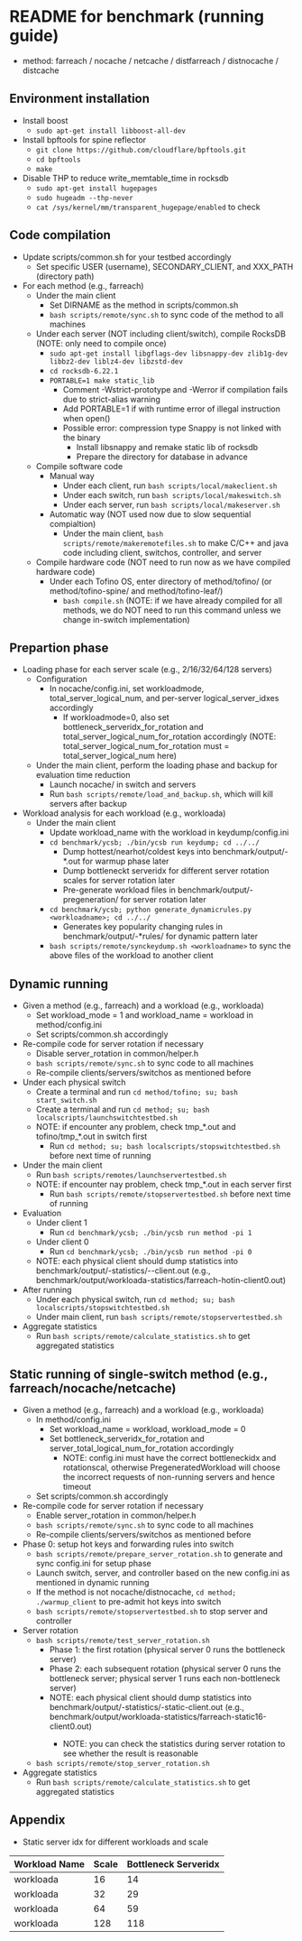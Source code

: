 # README for benchmark (running guide)

- method: farreach / nocache / netcache / distfarreach / distnocache / distcache

## Environment installation

- Install boost
	+ `sudo apt-get install libboost-all-dev`
- Install bpftools for spine reflector
	+ `git clone https://github.com/cloudflare/bpftools.git`
	+ `cd bpftools`
	+ `make`
- Disable THP to reduce write_memtable_time in rocksdb
	+ `sudo apt-get install hugepages`
	+ `sudo hugeadm --thp-never`
	+ `cat /sys/kernel/mm/transparent_hugepage/enabled` to check

## Code compilation

- Update scripts/common.sh for your testbed accordingly
	+ Set specific USER (username), SECONDARY_CLIENT, and XXX_PATH (directory path)
- For each method (e.g., farreach)
	+ Under the main client
		* Set DIRNAME as the method in scripts/common.sh
		* `bash scripts/remote/sync.sh` to sync code of the method to all machines
	+ Under each server (NOT including client/switch), compile RocksDB (NOTE: only need to compile once)
		+ `sudo apt-get install libgflags-dev libsnappy-dev zlib1g-dev libbz2-dev liblz4-dev libzstd-dev`
		+ `cd rocksdb-6.22.1`
		+ `PORTABLE=1 make static_lib`
			* Comment -Wstrict-prototype and -Werror if compilation fails due to strict-alias warning
			* Add PORTABLE=1 if with runtime error of illegal instruction when open()
			* Possible error: compression type Snappy is not linked with the binary
				- Install libsnappy and remake static lib of rocksdb
				- Prepare the directory for database in advance
	+ Compile software code
		* Manual way
			- Under each client, run `bash scripts/local/makeclient.sh`
			- Under each switch, run `bash scripts/local/makeswitch.sh`
			- Under each server, run `bash scripts/local/makeserver.sh`
		* Automatic way (NOT used now due to slow sequential compialtion)
			- Under the main client, `bash scripts/remote/makeremotefiles.sh` to make C/C++ and java code including client, switchos, controller, and server
	+ Compile hardware code (NOT need to run now as we have compiled hardware code)
		* Under each Tofino OS, enter directory of method/tofino/ (or method/tofino-spine/ and method/tofino-leaf/)
			- `bash compile.sh` (NOTE: if we have already compiled for all methods, we do NOT need to run this command unless we change in-switch implementation)

## Prepartion phase

- Loading phase for each server scale (e.g., 2/16/32/64/128 servers)
	+ Configuration
		* In nocache/config.ini, set workloadmode, total_server_logical_num, and per-server logical_server_idxes accordingly
			- If workloadmode=0, also set bottleneck_serveridx_for_rotation and total_server_logical_num_for_rotation accordingly (NOTE: total_server_logical_num_for_rotation must = total_server_logical_num here)
	+ Under the main client, perform the loading phase and backup for evaluation time reduction
		* Launch nocache/ in switch and servers
		* Run `bash scripts/remote/load_and_backup.sh`, which will kill servers after backup
- Workload analysis for each workload (e.g., workloada)
	+ Under the main client
		* Update workload_name with the workload in keydump/config.ini
		* `cd benchmark/ycsb; ./bin/ycsb run keydump; cd ../../`
			- Dump hottest/nearhot/coldest keys into benchmark/output/<workloadname>-\*.out for warmup phase later
			- Dump bottleneckt serveridx for different server rotation scales for server rotation later
			- Pre-generate workload files in benchmark/output/<workloadname>-pregeneration/ for server rotation later
		* `cd benchmark/ycsb; python generate_dynamicrules.py <workloadname>; cd ../../`
			- Generates key popularity changing rules in benchmark/output/<workloadname>-\*rules/ for dynamic pattern later
		* `bash scripts/remote/synckeydump.sh <workloadname>` to sync the above files of the workload to another client

## Dynamic running

- Given a method (e.g., farreach) and a workload (e.g., workloada)
	* Set workload_mode = 1 and workload_name = workload in method/config.ini
	* Set scripts/common.sh accordingly
- Re-compile code for server rotation if necessary
	+ Disable server_rotation in common/helper.h
	+ `bash scripts/remote/sync.sh` to sync code to all machines
	+ Re-compile clients/servers/switchos as mentioned before
- Under each physical switch
	+ Create a terminal and run `cd method/tofino; su; bash start_switch.sh`
	+ Create a terminal and run `cd method; su; bash localscripts/launchswitchtestbed.sh`
	+ NOTE: if encounter any problem, check tmp_\*.out and tofino/tmp_\*.out in switch first
		* Run `cd method; su; bash localscripts/stopswitchtestbed.sh` before next time of running
- Under the main client
	+ Run `bash scripts/remotes/launchservertestbed.sh`
	+ NOTE: if encounter nay problem, check tmp_\*.out in each server first
		* Run `bash scripts/remote/stopservertestbed.sh` before next time of running
- Evaluation
	- Under client 1
		+ Run `cd benchmark/ycsb; ./bin/ycsb run method -pi 1`
	- Under client 0
		+ Run `cd benchmark/ycsb; ./bin/ycsb run method -pi 0`
	- NOTE: each physical client should dump statistics into benchmark/output/<workloadname>-statistics/<method>-<dynamicpattern>-client<physicalidx>.out (e.g., benchmark/output/workloada-statistics/farreach-hotin-client0.out)
- After running
	+ Under each physical switch, run `cd method; su; bash localscripts/stopswitchtestbed.sh`
	+ Under main client, run `bash scripts/remote/stopservertestbed.sh`
- Aggregate statistics
	+ Run `bash scripts/remote/calculate_statistics.sh` to get aggregated statistics

## Static running of single-switch method (e.g., farreach/nocache/netcache)

- Given a method (e.g., farreach) and a workload (e.g., workloada)
	+ In method/config.ini
		* Set workload_name = workload, workload_mode = 0
		* Set bottleneck_serveridx_for_rotation and server_total_logical_num_for_rotation accordingly
			- NOTE: config.ini must have the correct bottleneckidx and rotationscal, otherwise PregeneratedWorkload will choose the incorrect requests of non-running servers and hence timeout
	+ Set scripts/common.sh accordingly
- Re-compile code for server rotation if necessary
	+ Enable server_rotation in common/helper.h
	+ `bash scripts/remote/sync.sh` to sync code to all machines
	+ Re-compile clients/servers/switchos as mentioned before
- Phase 0: setup hot keys and forwarding rules into switch
	+ `bash scripts/remote/prepare_server_rotation.sh` to generate and sync config.ini for setup phase
	+ Launch switch, server, and controller based on the new config.ini as mentioned in dynamic running
	+ If the method is not nocache/distnocache, `cd method; ./warmup_client` to pre-admit hot keys into switch
	+ `bash scripts/remote/stopservertestbed.sh` to stop server and controller
- Server rotation
	+ `bash scripts/remote/test_server_rotation.sh`
		* Phase 1: the first rotation (physical server 0 runs the bottleneck server)
		* Phase 2: each subsequent rotation (physical server 0 runs the bottleneck server; physical server 1 runs each non-bottleneck server)
		* NOTE: each physical client should dump statistics into benchmark/output/<workloadname>-statistics/<method>-static<staticscale>-client<physicalidx>.out (e.g., benchmark/output/workloada-statistics/farreach-static16-client0.out)
			- NOTE: you can check the statistics during server rotation to see whether the result is reasonable
	+ `bash scripts/remote/stop_server_rotation.sh`
- Aggregate statistics
	+ Run `bash scripts/remote/calculate_statistics.sh` to get aggregated statistics

## Appendix

- Static server idx for different workloads and scale

| Workload Name | Scale | Bottleneck Serveridx |
| --- | --- | --- |
| workloada | 16 | 14 |
| workloada | 32 | 29 |
| workloada | 64 | 59 |
| workloada | 128 | 118 |
